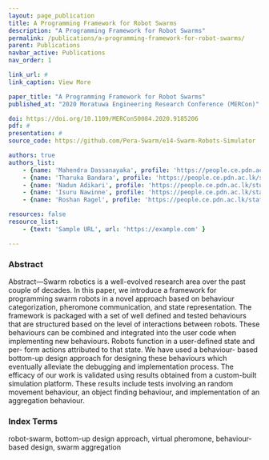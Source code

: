 ```yaml
---
layout: page_publication
title: A Programming Framework for Robot Swarms
description: "A Programming Framework for Robot Swarms"
permalink: /publications/a-programming-framework-for-robot-swarms/
parent: Publications
navbar_active: Publications
nav_order: 1

link_url: #
link_caption: View More

paper_title: "A Programming Framework for Robot Swarms"
published_at: "2020 Moratuwa Engineering Research Conference (MERCon)"

doi: https://doi.org/10.1109/MERCon50084.2020.9185206
pdf: #
presentation: #
source_code: https://github.com/Pera-Swarm/e14-Swarm-Robots-Simulator

authors: true
authors_list:
    - {name: 'Mahendra Dassanayaka', profile: 'https://people.ce.pdn.ac.lk/students/e14/065/'}
    - {name: 'Tharuka Bandara', profile: 'https://people.ce.pdn.ac.lk/students/e14/028/'}
    - {name: 'Nadun Adikari', profile: 'https://people.ce.pdn.ac.lk/students/e14/010/'}
    - {name: 'Isuru Nawinne', profile: 'https://people.ce.pdn.ac.lk/staff/academic/isuru-nawinne/'}
    - {name: 'Roshan Ragel', profile: 'https://people.ce.pdn.ac.lk/staff/academic/roshan-ragel/'}

resources: false
resource_list:
    - {text: 'Sample URL', url: 'https://example.com' }

---
```


### Abstract

Abstract—Swarm robotics is a well-evolved research area over the past couple of decades. In this paper, we introduce a framework for programming swarm robots in a novel approach based on behaviour categorization, pheromone communication, and state representation. The framework is packaged with a set of well defined and tested behaviours that are structured based on the level of interactions between robots. These behaviours can be combined and integrated into the user code when implementing new behaviours. Robots function in a user-defined state and per- form actions attributed to that state. We have used a behaviour- based bottom-up design approach for designing these behaviours which eventually alleviate the debugging and implementation process. The efficacy of our work is validated using results obtained from a custom-built simulation platform. These results include tests involving an random movement behaviour, an object finding behaviour, and implementation of an aggregation behaviour.

### Index Terms
robot-swarm, bottom-up design approach, virtual pheromone, behaviour-based design, swarm aggregation
